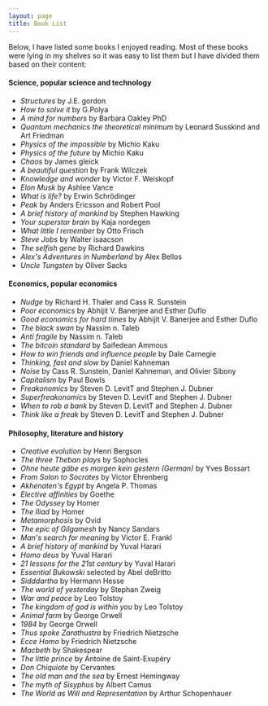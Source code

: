 ```yaml
---
layout: page
title: Book List
---
```


Below, I have listed some books I enjoyed reading. Most of these books were lying in my shelves so it was easy to list them but 
I have divided them based on their content:

#### Science, popular science and technology  

- _Structures_ by J.E. gordon
- _How to solve it_ by G.Polya
- _A mind for numbers_ by Barbara Oakley PhD 
- _Quantum mechanics the theoretical minimum_ by Leonard Susskind and Art Friedman 
- _Physics of the impossible_ by Michio Kaku 
- _Physics of the future_ by Michio Kaku 
- _Chaos_ by James gleick
- _A beautiful question_ by Frank Wilczek
- _Knowledge and wonder_ by Victor F. Weiskopf
- _Elon Musk_ by Ashlee Vance
- _What is life?_ by Erwin Schrödinger
- _Peak_ by Anders Ericsson and Robert Pool 
- _A brief history of mankind_ by Stephen Hawking
- _Your superstar brain_ by Kaja nordegen  
- _What little I remember_ by Otto Frisch 
- _Steve Jobs_ by Walter isaacson
- _The selfish gene_ by Richard Dawkins
- _Alex's Adventures in Numberland_ by Alex Bellos
- _Uncle Tungsten_ by Oliver Sacks

#### Economics, popular economics   

- _Nudge_ by Richard H. Thaler and Cass R. Sunstein
- _Poor economics_ by Abhijit V. Banerjee and Esther Duflo
- _Good economics for hard times_ by Abhijit V. Banerjee and Esther Duflo
- _The black swan_ by Nassim n. Taleb
- _Anti fragile_ by Nassim n. Taleb
- _The bitcoin standard_ by Saifedean Ammous
- _How to win friends and influence people_ by Dale Carnegie
- _Thinking, fast and slow_ by Daniel Kahneman
- _Noise_ by Cass R. Sunstein, Daniel Kahneman, and Olivier Sibony
- _Capitalism_ by Paul Bowls
- _Freakonomics_ by Steven D. LevitT and Stephen J. Dubner
- _Superfreakonomics_ by Steven D. LevitT and Stephen J. Dubner
- _When to rob a bank_ by Steven D. LevitT and Stephen J. Dubner
- _Think like a freak_ by Steven D. LevitT and Stephen J. Dubner
  

#### Philosophy, literature and history   

- _Creative evolution_ by Henri Bergson
- _The three Theban plays_ by Sophocles
- _Ohne heute gäbe es morgen kein gestern (German)_ by Yves Bossart
- _From Solon to Socrates_ by Victor Ehrenberg
- _Akhenaten's Egypt_ by Angela P. Thomas
- _Elective affinities_ by Goethe
- _The Odyssey_ by Homer
- _The Iliad_ by Homer
- _Metamorphosis_ by Ovid
- _The epic of Gilgamesh_ by Nancy Sandars
- _Man's search for meaning_ by Victor E. Frankl
- _A brief history of mankind_ by Yuval Harari
- _Homo deus_ by Yuval Harari
- _21 lessons for the 21st century_ by Yuval Harari
- _Essential Bukowski_ selected by Abel deBritto
- _Sidddartha_ by Hermann Hesse
- _The world of yesterday_ by Stephan Zweig
- _War and peace_ by Leo Tolstoy
- _The kingdom of god is within you_ by Leo Tolstoy
- _Animal farm_ by George Orwell
- _1984_ by George Orwell
- _Thus spoke Zarathustra_ by Friedrich Nietzsche
- _Ecce Homo_ by Friedrich Nietzsche
- _Macbeth_ by Shakespear
- _The little prince_ by Antoine de Saint-Exupéry
- _Don Chiquiote_ by Cervantes
- _The old man and the sea_ by Ernest Hemingway
- _The myth of Sisyphus_ by Albert Camus
- _The World as Will and Representation_ by Arthur Schopenhauer

